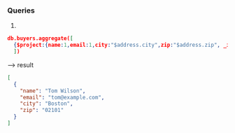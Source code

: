 ### Queries

1.

```json
db.buyers.aggregate([
  {$project:{name:1,email:1,city:"$address.city",zip:"$address.zip", _id: 0}}
  ])
```

--> result

```json
[
  {
    "name": "Tom Wilson",
    "email": "tom@example.com",
    "city": "Boston",
    "zip": "02101"
  }
]
```
